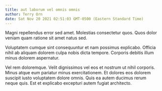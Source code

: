 ```yaml
---
title: aut laborum vel omnis omnis
author: Terry Orn
date: Sat Nov 20 2021 02:51:03 GMT-0500 (Eastern Standard Time)
---
```

Magni repellendus error sed amet. Molestias consectetur quos. Quos dolor veniam quam ratione sit amet natus sed.

 Voluptatem cumque sint consequuntur et nam possimus explicabo. Officia nihil ab aliquam dolorem culpa nobis dicta tempore. Corporis debitis illum minus dolorem aspernatur.

 Vel rem doloremque. Velit dignissimos vel eos et nostrum ut nihil corporis. Minus atque eum pariatur minus exercitationem. Et dolores eos dolorem suscipit iusto voluptatem dolore omnis. Quis ea autem ducimus rerum neque quis. Est et explicabo excepturi autem fugiat architecto.